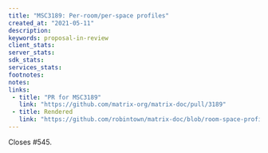 ```yaml
---
title: "MSC3189: Per-room/per-space profiles"
created_at: "2021-05-11"
description:
keywords: proposal-in-review
client_stats:
server_stats:
sdk_stats:
services_stats:
footnotes:
notes:
links:
 - title: "PR for MSC3189"
   link: "https://github.com/matrix-org/matrix-doc/pull/3189"
 - title: Rendered
   link: "https://github.com/robintown/matrix-doc/blob/room-space-profiles/proposals/3189-per-room-per-space-profiles.md"
---
```


Closes #545.
